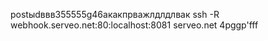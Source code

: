 postыdввв355555g46акакпрважлдлдлвак ssh -R webhook.serveo.net:80:localhost:8081 serveo.net
4рggр'fff